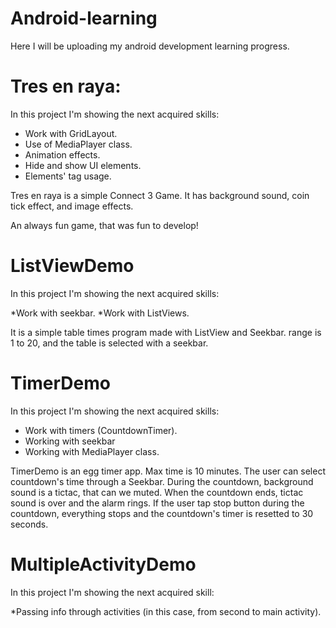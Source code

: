 # Android-learning
Here I will be uploading my android development learning progress.

# Tres en raya:

In this project I'm showing the next acquired skills:

* Work with GridLayout.
* Use of MediaPlayer class.
* Animation effects.
* Hide and show UI elements.
* Elements' tag usage. 

Tres en raya is a simple Connect 3 Game. It has background sound, coin tick effect,
and image effects.

An always fun game, that was fun to develop!

# ListViewDemo

In this project I'm showing the next acquired skills:

*Work with seekbar.
*Work with ListViews.

It is a simple table times program made with ListView and Seekbar.
range is 1 to 20, and the table is selected with a seekbar. 

# TimerDemo

In this project I'm showing the next acquired skills:

* Work with timers (CountdownTimer).
* Working with seekbar
* Working with MediaPlayer class.

TimerDemo is an egg timer app. Max time is 10 minutes.
The user can select countdown's time through a Seekbar.
During the countdown, background sound is a tictac, that can we muted.
When the countdown ends, tictac sound is over and the alarm rings.
If the user tap stop button during the countdown, everything stops and
the countdown's timer is resetted to 30 seconds.


# MultipleActivityDemo

In this project I'm showing the next acquired skill:

*Passing info through activities (in this case, from second to main activity).